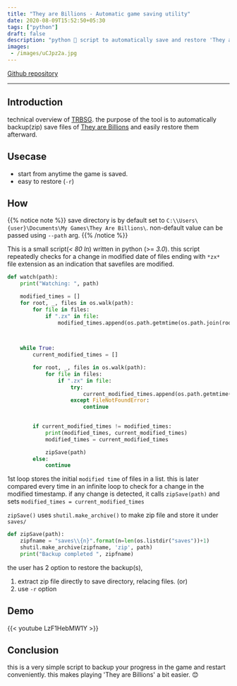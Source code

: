 ```yaml
---
title: "They are Billions - Automatic game saving utility"
date: 2020-08-09T15:52:50+05:30
tags: ["python"]
draft: false
description: "python 🐍 script to automatically save and restore 'They are Billions' .ZX* files."
images:
 - /images/uCJpz2a.jpg
---
```


[Github repository](https://github.com/jkotra/trbsg)

---

## Introduction

technical overview of [TRBSG](https://github.com/jkotra/trbsg). the purpose of the tool is to automatically backup(zip) save files of [They are Billions](https://en.wikipedia.org/wiki/They_Are_Billions) and easily restore them afterward.

## Usecase

* start from anytime the game is saved.
* easy to restore (`-r`)

## How

{{% notice note %}}
save directory is by default set to `C:\\Users\{user}\Documents\My Games\They Are Billions\`. 
non-default value can be passed using `--path` arg. 
{{% /notice %}}

This is a small script(*< 80 ln*) written in python (>= *3.0*). this script repeatedly checks for a change in modified date of files ending with `*zx*` file extension as an indication that savefiles are modified.

```python
def watch(path):
    print("Watching: ", path)

    modified_times = []
    for root, _, files in os.walk(path):
        for file in files:
            if ".zx" in file:
                modified_times.append(os.path.getmtime(os.path.join(root, file)))


    
    while True:
        current_modified_times = []

        for root, _, files in os.walk(path):
            for file in files:
                if ".zx" in file:
                    try:
                        current_modified_times.append(os.path.getmtime(os.path.join(root, file)))
                    except FileNotFoundError:
                        continue    
  

        if current_modified_times != modified_times:
            print(modified_times, current_modified_times)
            modified_times = current_modified_times

            zipSave(path)
        else:
            continue
```

1st loop stores the initial `modified time` of files in a list. this is later compared every time in an infinite loop to check for a change in the modified timestamp. if any change is detected, it calls `zipSave(path)` and sets `modified_times = current_modified_times`

`zipSave()` uses `shutil.make_archive()` to make zip file and store it under `saves/`

```python
def zipSave(path):
    zipfname = "saves\\{n}".format(n=len(os.listdir("saves"))+1)
    shutil.make_archive(zipfname, 'zip', path)
    print("Backup completed ", zipfname)
```

the user has 2 option to restore the backup(s),
1. extract zip file directly to save directory, relacing files.
(or)
2. use `-r` option


## Demo

{{< youtube LzF1HebMW1Y >}}

## Conclusion

this is a very simple script to backup your progress in the game and restart conveniently. this makes playing 'They are Billions' a bit easier.  :blush:


